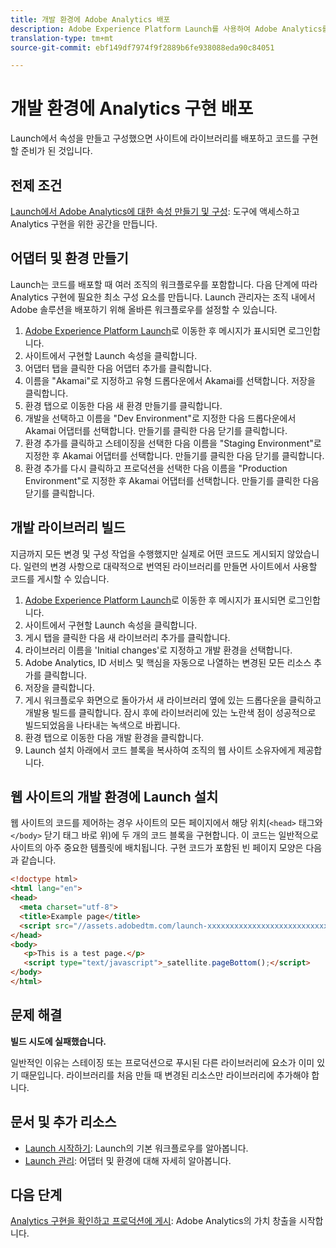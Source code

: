 ```yaml
---
title: 개발 환경에 Adobe Analytics 배포
description: Adobe Experience Platform Launch를 사용하여 Adobe Analytics를 개발 환경에 배포하는 방법에 대해 알아봅니다.
translation-type: tm+mt
source-git-commit: ebf149df7974f9f2889b6fe938088eda90c84051

---
```



# 개발 환경에 Analytics 구현 배포

Launch에서 속성을 만들고 구성했으면 사이트에 라이브러리를 배포하고 코드를 구현할 준비가 된 것입니다.

## 전제 조건

[Launch에서 Adobe Analytics에 대한 속성 만들기 및 구성](create-analytics-property.md): 도구에 액세스하고 Analytics 구현을 위한 공간을 만듭니다.

## 어댑터 및 환경 만들기

Launch는 코드를 배포할 때 여러 조직의 워크플로우를 포함합니다. 다음 단계에 따라 Analytics 구현에 필요한 최소 구성 요소를 만듭니다. Launch 관리자는 조직 내에서 Adobe 솔루션을 배포하기 위해 올바른 워크플로우를 설정할 수 있습니다.

1. [Adobe Experience Platform Launch](https://launch.adobe.com)로 이동한 후 메시지가 표시되면 로그인합니다.
2. 사이트에서 구현할 Launch 속성을 클릭합니다.
3. 어댑터 탭을 클릭한 다음 어댑터 추가를 클릭합니다.
4. 이름을 &quot;Akamai&quot;로 지정하고 유형 드롭다운에서 Akamai를 선택합니다. 저장을 클릭합니다.
5. 환경 탭으로 이동한 다음 새 환경 만들기를 클릭합니다.
6. 개발을 선택하고 이름을 &quot;Dev Environment&quot;로 지정한 다음 드롭다운에서 Akamai 어댑터를 선택합니다. 만들기를 클릭한 다음 닫기를 클릭합니다.
7. 환경 추가를 클릭하고 스테이징을 선택한 다음 이름을 &quot;Staging Environment&quot;로 지정한 후 Akamai 어댑터를 선택합니다. 만들기를 클릭한 다음 닫기를 클릭합니다.
8. 환경 추가를 다시 클릭하고 프로덕션을 선택한 다음 이름을 &quot;Production Environment&quot;로 지정한 후 Akamai 어댑터를 선택합니다. 만들기를 클릭한 다음 닫기를 클릭합니다.

## 개발 라이브러리 빌드

지금까지 모든 변경 및 구성 작업을 수행했지만 실제로 어떤 코드도 게시되지 않았습니다. 일련의 변경 사항으로 대략적으로 번역된 라이브러리를 만들면 사이트에서 사용할 코드를 게시할 수 있습니다.

1. [Adobe Experience Platform Launch](https://launch.adobe.com)로 이동한 후 메시지가 표시되면 로그인합니다.
2. 사이트에서 구현할 Launch 속성을 클릭합니다.
3. 게시 탭을 클릭한 다음 새 라이브러리 추가를 클릭합니다.
4. 라이브러리 이름을 &#39;Initial changes&#39;로 지정하고 개발 환경을 선택합니다.
5. Adobe Analytics, ID 서비스 및 핵심을 자동으로 나열하는 변경된 모든 리소스 추가를 클릭합니다.
6. 저장을 클릭합니다.
7. 게시 워크플로우 화면으로 돌아가서 새 라이브러리 옆에 있는 드롭다운을 클릭하고 개발용 빌드를 클릭합니다. 잠시 후에 라이브러리에 있는 노란색 점이 성공적으로 빌드되었음을 나타내는 녹색으로 바뀝니다.
8. 환경 탭으로 이동한 다음 개발 환경을 클릭합니다.
9. Launch 설치 아래에서 코드 블록을 복사하여 조직의 웹 사이트 소유자에게 제공합니다.

## 웹 사이트의 개발 환경에 Launch 설치

웹 사이트의 코드를 제어하는 경우 사이트의 모든 페이지에서 해당 위치(`<head>` 태그와 `</body>` 닫기 태그 바로 위)에 두 개의 코드 블록을 구현합니다. 이 코드는 일반적으로 사이트의 아주 중요한 템플릿에 배치됩니다. 구현 코드가 포함된 빈 페이지 모양은 다음과 같습니다.

```html
<!doctype html>
<html lang="en">
<head>
  <meta charset="utf-8">
  <title>Example page</title>
  <script src="//assets.adobedtm.com/launch-xxxxxxxxxxxxxxxxxxxxxxxxxxxxxxxxxx-development.min.js"></script>
</head>
<body>
   <p>This is a test page.</p>
   <script type="text/javascript">_satellite.pageBottom();</script>
</body>
</html>
```

## 문제 해결

**빌드 시도에 실패했습니다.**

일반적인 이유는 스테이징 또는 프로덕션으로 푸시된 다른 라이브러리에 요소가 이미 있기 때문입니다. 라이브러리를 처음 만들 때 변경된 리소스만 라이브러리에 추가해야 합니다.

## 문서 및 추가 리소스

- [Launch 시작하기](https://docs.adobelaunch.com/getting-started): Launch의 기본 워크플로우를 알아봅니다.
- [Launch 관리](https://docs.adobelaunch.com/administration): 어댑터 및 환경에 대해 자세히 알아봅니다.

## 다음 단계

[Analytics 구현을 확인하고 프로덕션에 게시](validate-publish-prod.md): Adobe Analytics의 가치 창출을 시작합니다.
